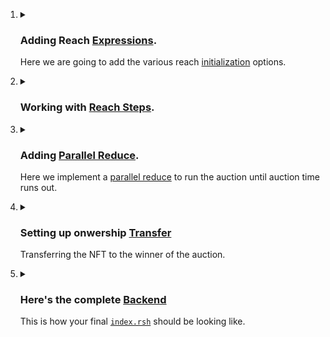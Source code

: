 <ol>
<li>
<details>
<summary>
<h3>
        
Adding Reach [Expressions](https://docs.reach.sh/rsh/appinit/#ref-programs-appinit-exprs).
        
</h3>

Here we are going to add the various reach [initialization](https://docs.reach.sh/rsh/appinit/#init) options.
</summary>
<p>

<ol>
<li>

<details>
<summary>
<h4>

Creating a [Reach App](https://docs.reach.sh/rsh/module/#rsh_Reach.App)

</h4>
</summary>
<p>

**Reach.App** will contain all the code that we will need to create our contract.
> Let's add this into an `index.rsh` file.
```javascript
'reach 0.1';

export const main = Reach.App(() => {
    //setoptions
})

init();
```
***Let's go through the code to see what is happening.***
+ `reach 0.1;` indicates that this is a Reach program. You'll always have this at the top of every program.

+ `export const main` defines the main export from the program. When you compile, this is what the compiler will look at.

+  `init()` marks the deployment of the Reach program, which allows the program to start doing things.

</p>
</details>

</li>
<li>

<details>
<summary>
<h4>

Adding a [Participant](https://docs.reach.sh/model/#term_participant)
</h4>

A [Participant](https://docs.reach.sh/model/#term_participant) is a logical actor who takes part in a DApp and is associated with an account on the consensus network.

</summary>
<p>

A **Participant** is a class that represent an account connected to the contract as well as a user connected to the frontend.

```javascript
const Creator = Participant('Creator', {
        //Implement Creator interact interface here.
});
```
***In this instance :***

- We are creating a `Participant` class called `Creator`. 
- The `Creator` will be the deployer of the contract onto the blockchain.

</p>
</details>

</li>

<li>
<details>
<summary>
<h4>

Adding it all to [___index.rsh___](AddingAParticipant/index.rsh)
</h4>

Let's add what we have so far into [`index.rsh`](AddingAParticipant/index.rsh).
</summary>
<p>

```javascript
'reach 0.1';

export const main = Reach.App(() => {

    //++ Add Creator.
    const Creator = Participant('Creator', {
        //Implement Creator interact interface here.
    });

    init();
});
```
> Note that functions added onto the Participant can only be called by the backend.
</p>
</li>
<li>

<details>
<summary>
<h4>

Adding a `Participant` Interface.
</h4>

In the next step, we'll add the creator interface that will interact with
the frontend.

</summary>
<p>

- In order to implement the **Auction** the `Creator` will have to  provide the following :

    > + An NFT token to be auctioned.
    > + A starting price for the auction.
    > + A duration for the auction.

- Once the `Creator` provides this information, any `Bidder` can view the deployed contract on the blockchain.

***Let's add a function `getSale` in `index.rsh` that does just that.***

1. The `Creator` will be responsible for providing NFT data from the frontend. So let's add this function to the Creators interface and call it `getSale()`.
    ```javascript
    //++ Add getSale function.
    getSale: Fun([], Object({
        nftId: Token,
        minBid: UInt,
        lenInBlocks: UInt,
    })),
    ```
    Let's decipher the `getSale()` function :
    > - `Fun([], UInt)` is a Reach function that takes no arguments and returns a UInt.

    > - `Object({nftId: Token,minBid: UInt,lenInBlocks: UInt,})` is a Reach object that has the following properties :
    
    > - `nftId` is `Type` token.
    > - `minBid` is `Type` UInt.
    > - `lenInBlocks` is `Type` UInt.

- Therefore, the `getSale()` function will be called by the backend, and it will expect the frontend to return an `Object` with the following properties :
    - `nftId`.
    - `minBid`.
    - `lenInBlocks`.

2. Once the contract has been published onto the blockchain, we will need to notify the `Creator`'s frontend that the auction is ready to be deployed.

    ```javascript
    //++ Add auctionReady function.
    auctionReady: Fun([], Null)
    ```
3. We also need to allow the Creator to see each bid in the auction.

    - SeeBid sends a `Bidder`.`Address` and the latest bid `UInt` to the frontend.

    ```javascript
    //++ Add seeBid function.
    seeBid: Fun([Address, UInt], Null),
    ```

4. Finally, we will also allow the creator to see the outcome of the auction.

    ```javascript
    //++ Add showOutcome function.
    seeOutcome: Fun([], Object({
        winner: Address,
        bid: UInt,
    })),
    ```
    > `SeeOutcome` sends the winner `Address` and the bid `UInt` to the frontend.

Let's add these function into the `index.rsh` file.

[___index.rsh___](AddingAParticipantInterface/index.rsh)

> Add this to index.rsh.

```javascript
'reach 0.1';

export const main = Reach.App(() => {
    
    // Deployer of the contract.
    const Creator = Participant('Creator', {
        //++ Add getSale function.
        getSale: Fun([], Object({
            nftId: Token,
            minBid: UInt,
            lenInBlocks: UInt,
        })),
        //++ Add auctionReady function.
        auctionReady: Fun([], Null),

        //++ Add seeBid function.
        seeBid: Fun([Address, UInt], Null),

        //++ Add showOutcome function.
        showOutcome: Fun([Address, UInt], Null),
    });

    init();
});
```

</p>
</details>

</li>
<li>

<details>
<summary>
<h4>

Adding a `Bidder` Interface.
</h4>

The `Bidder` is an [API](https://docs.reach.sh/rsh/appinit/#rsh_API) that allows the frontend to interact with the backend.
</summary>
<p>

> This is how the function looks.

```javascript
//++ Add this function to the Bidder interface.

bid: Fun([UInt], Tuple(UInt,Address, UInt)),
```

Let's break down the `bid()` function :
- It takes in a `[UInt]` from the frontend, which is the bid amount.
- It returns a `Tuple(UInt,Address, UInt)` from the backend, which we will implement later.

</p>
</details>

</li>

<li>
<details>
<summary>
<h4>

Adding it all into [index.rsh](AddingAQBidderInterface/index.rsh)
</h4>

Adding the interfaces into the contract.
</summary>
<p>

[index.rsh](AddingAQBidderInterface/index.rsh)

```javascript
'reach 0.1';

export const main = Reach.App(() => {
    
    // Deployer of the contract.
    const Creator = Participant('Creator', {
        //getSale function.
        getSale: Fun([], Object({
            nftId: Token,
            minBid: UInt,
            lenInBlocks: UInt,
        })),
        //auctionReady function.
        auctionReady: Fun([], Null),

        //seeBid function.
        seeBid: Fun([Address, UInt], Null),

        //showOutcome function.
        showOutcome: Fun([Address, UInt], Null),
    });

    // Any subsequent bidder.
    const Bidder = API('Bidder', {
        //Bidder interface.
        bid: Fun([UInt], Tuple(UInt,Address, UInt)),
    });
    
    init();
});
```
</p>
</details>
</li>
</ol>

</p>
</details>
</li>
<li>
<details>
<summary>
<h3>

Working with [Reach Steps](https://docs.reach.sh/rsh/step/).
</h3>
</summary>
<p>
<ol>
<li>

<details>
<summary>
<h4>

[Local Step](https://docs.reach.sh/rsh/step/)
</h4>

A local step refers to an action taken by a single `Participant` outside the blockchain.

Each reach program is in a [local step](https://docs.reach.sh/rsh/local/) after `initialization`.
</summary>
<p>

Since we are building a nft-auction, we need a nft to be auctioned. 

As described in the beginning, we will need :

- Nft Id
- Nft price
- Auction duration

All this information will be provided by the `Creator` `Participant`. To make sure that the `Creator` is the only one who can provide this information, we will use a `Local Step` to do so.

`Reach` provides us with an [`only`](https://docs.reach.sh/rsh/step/#ref-programs-only-step) method that we can use to do so.

```javascript
Creator.only(() => {
    const {nftId, minBid, lenInBlocks} = declassify(interact.getSale());
});
```
Let's break it down:
- `Creator.only(() => {...})` is a `Local Step` that only allows the `Creator` to access the `getSale()` function we created above.

- `{nftId, minBid, lenInBlocks}` is the declassified `Object` that is returned from the `getSale()` function.

- The [declassify](https://docs.reach.sh/rsh/local/#declassify) function makes the return value known.

- The [interact](https://docs.reach.sh/rsh/local/#interact) function notifies the frontend and awaits for a response.

Now that we have the `nftId`, `minBid`, and `lenInBlocks`, we can publish this information onto the contract.

> Let's add this to [`index.rsh`](AddingARLocalStep/index.rsh).

```javascript
'reach 0.1';

export const main = Reach.App(() => {
    
    // Deployer of the contract.
    const Creator = Participant('Creator', {
        //getSale function.
        getSale: Fun([], Object({
            nftId: Token,
            minBid: UInt,
            lenInBlocks: UInt,
        })),
        //auctionReady function.
        auctionReady: Fun([], Null),

        //seeBid function.
        seeBid: Fun([Address, UInt], Null),

        //showOutcome function.
        showOutcome: Fun([Address, UInt], Null),
    });

    // Any subsequent bidder.
    const Bidder = API('Bidder', {
        //Bidder interface.
        bid: Fun([UInt], Tuple(UInt,Address, UInt)),
    });
    
    init();

    //++ Add declassify function.
    Creator.only(() => {
        const {nftId, minBid, lenInBlocks} = declassify(interact.getSale());
    });
});
```
</p>
</details>

</li>
<li>

<details>
<summary>
<h4>

[Consensus Step](https://docs.reach.sh/rsh/consensus/)
</h4>

A consensus steps occurs on the blockchain network for all participants to see.
</summary>
<p>

After the `init()` reach is always in a `local step`. In order to achieve 
consensus, we need to call [consensus functions](https://docs.reach.sh/rsh/step/#publish---pay---when--and--timeout) :

- [Publish](https://docs.reach.sh/rsh/step/#publish---pay---when--and--timeout) can be used to deploy information to the contract and will push the contract into a consensus state.
- [Pay](https://docs.reach.sh/rsh/step/#publish---pay---when--and--timeout), which is paying fees to the contract will also push the contract into a consensus state.

Since we now know the `nftId`, `minBid`, and `lenInBlocks`, we can publish this information onto the contract.

```javascript
Creator.publish(nftId, minBid, lenInBlocks);
```

In order to get back into a local step and allow the Creator to send the nft into the contract, we will use [`commit`](https://docs.reach.sh/rsh/consensus/#rsh_commit) which pushes the reach into a local step.

We will also specify the number of tokens to send to the contract. We will set the amount to one since it is a unique nft, then pay it to the contract.

```javascript
const amt = 1;

commit();

Creator.pay([[amt, nftId]]);

Creator.interact.auctionReady();
```
Then finally, we will `interact` with the frontend to notify the `Creator` that the auction is ready.

> This is how [`index.rsh`](AddingATConsensusStep/index.rsh) looks like.

```javascript
'reach 0.1';

export const main = Reach.App(() => {
    
    // Deployer of the contract.
    const Creator = Participant('Creator', {
        //getSale function.
        getSale: Fun([], Object({
            nftId: Token,
            minBid: UInt,
            lenInBlocks: UInt,
        })),
        //auctionReady function.
        auctionReady: Fun([], Null),

        //seeBid function.
        seeBid: Fun([Address, UInt], Null),

        //showOutcome function.
        showOutcome: Fun([Address, UInt], Null),
    });

    // Any subsequent bidder.
    const Bidder = API('Bidder', {
        //Bidder interface.
        bid: Fun([UInt], Tuple(UInt,Address, UInt)),
    });
    
    init();

    //declassify function.
    Creator.only(() => {
        const {nftId, minBid, lenInBlocks} = declassify(interact.getSale());
    });

    //++ Add publish contract.
    Creator.publish(nftId, minBid, lenInBlocks);

    //++ Add nft amount.
    const amt = 1;

    //++ Add step into local-step.
    commit();

    //++ Add send nft to contract.
    Creator.pay([[amt, nftId]]);

    //++ Add notify frontend that contract is ready.
    Creator.interact.auctionReady();
});
```

</p>
</details>

</li>
<li>
<details>
<summary>
<h4>

Using Reach [Checks](https://docs.reach.sh/rsh/compute/#rsh_assert)

</h4>

Here we will `assert` that the contract balance and consensus time has changed.
</summary>
<p>

Reach provides various checks that we can use to check the current state of the contract.

We can use reach [assert](https://docs.reach.sh/rsh/compute/#rsh_assert) to check wether the `amt` we paid above has been reflected.

```javascript
assert(balance(nftId) == amt, "balance of NFT is wrong");
```
- Here we are using a [balance](https://docs.reach.sh/rsh/compute/#rsh_balance) primitive to check the balance of the nft. if we call `balance()` without a passing a parameter, we will get the balance of the contract.

Also, we will check the [last consensus time](https://docs.reach.sh/rsh/compute/#rsh_lastConsensusTime). Last consensus time checks the last time the contract was in consensus : The last time the contract used a `publish` or `pay` step.

```javascript
const lastConsensus = lastConsensusTime();
```
- This is how we use the [last consensus time](https://docs.reach.sh/rsh/compute/#rsh_lastConsensusTime) primitive to check the last consensus time.

We can also set the length of the auction by taking the last consensus time and adding lenInBlocks to it.

```javascript
const end = lastConsensus + lenInBlocks;
```

</p>
</details>
</li>

<li>
<details>
<summary>
<h4>

Adding it all into [`index.rsh`](AddingReachChecks/index.rsh)
</h4>

This is how your [`index.rsh`](AddingReachChecks/index.rsh) should look like.
</summary>
<p>

```javascript
'reach 0.1';

export const main = Reach.App(() => {
    
    // Deployer of the contract.
    const Creator = Participant('Creator', {
        //getSale function.
        getSale: Fun([], Object({
            nftId: Token,
            minBid: UInt,
            lenInBlocks: UInt,
        })),
        //auctionReady function.
        auctionReady: Fun([], Null),

        //seeBid function.
        seeBid: Fun([Address, UInt], Null),

        //showOutcome function.
        showOutcome: Fun([Address, UInt], Null),
    });

    // Any subsequent bidder.
    const Bidder = API('Bidder', {
        //Bidder interface.
        bid: Fun([UInt], Tuple(UInt,Address, UInt)),
    });
    
    init();

    //declassify function.
    Creator.only(() => {
        const {nftId, minBid, lenInBlocks} = declassify(interact.getSale());
    });

    //publish contract.
    Creator.publish(nftId, minBid, lenInBlocks);

    //nft amount.
    const amt = 1;

    //step into local-step.
    commit();

    //send nft to contract.
    Creator.pay([[amt, nftId]]);

    //notify frontend that contract is ready.
    Creator.interact.auctionReady();

    //++ Add assertion to check nft balance
    assert(balance(nftId) == amt, "balance of NFT is wrong");

    //++ Add checkpoint to set last publish time.
    const lastConsensus = lastConsensusTime();

    //++ Add blocktime to set auction duration.
    const end = lastConsensus + lenInBlocks;
});
```
</p>
</details>
</li>
</ol>
</p>
</details>
</li>
<li>
<details>
<summary>
<h3>

Adding [Parallel Reduce](https://docs.reach.sh/rsh/consensus/#parallelreduce).

</h3>

Here we implement a [parallel reduce](https://docs.reach.sh/rsh/consensus/#parallelreduce) to run the auction until auction time runs out.
</summary>
<p>

1. All `Bidder`s will be competing against each other to make the highest bid while simultaneously racing against the auction time. 

2. We will use a `while` loop that keeps the auction active as long as the auction time is not over.

3. Every time a bidder bids higher than the previous bid price, the previous bidder will be reimbursed.

4. At the end, the parallel reduce will force a single result.

Let's see how this will look.

<p>
<ol>
<li>
<details>
<summary>
<h4>

Adding parallel reduce.
</h4>

We first create a list that will be used in the parallel reduce.
</summary>

```javascript
const [highestBidder, lastPrice, isFirstBid] = [0, 0, 0];
```
- Every round of the loop, we will be checking and setting the highest bid, the highest bidder address and whether it is the first bid.

> Since the `Creator` will be the first bidder, we will set the `highestBidder` to the `Creator` address. Set the `lastPrice` to the `minBid` and `isFirstBid` to `true`.

```javascript
const [highestBidder, lastPrice, isFirstBid] = [Creator, minBid, true];
```

> Now let's plug this into the `parallelReduce` function.

```javascript
const [highestBidder, lastPrice, isFirstBid] = parallelReduce([Creator, minBid, true])
```
</details>
</li>
<li>
<details>
<summary>
<h4>

Adding an [Invariant](https://docs.reach.sh/rsh/consensus/#rsh_parallelReduce.invariant)
</h4>
</summary>

A while loop can execute a block of code as long as a specified condition is true. Thus, the invariant value should be a `true` value that is set at the start of a loop and changes only when the auction is done.

```javascript
const [highestBidder, lastPrice, isFirstBid] = parallelReduce([Creator, minBid, true])
    .invariant(balance(nftId) == amt && balance() == (isFirstBid ? 0 : lastPrice))
```
- Here, the invariant is true as long as the balance of the NFT is equal to one, thus the contract still holds the nft.

- It also checks whether it is the first bid or not. If so then the contract balance is 0, otherwise the contract balance is equal to the last bid price.

</details>
</li>

<li>
<details>
<summary>
<h4>

Using a [while](https://docs.reach.sh/rsh/consensus/#while) loop.
</h4>

A while loop will run until the last consensus time is less than the end time.
</summary>

```javascript
const [highestBidder, lastPrice, isFirstBid] = parallelReduce([Creator, minBid, true])
    .invariant(balance(nftId) == amt && balance() == (isFirstBid ? 0 : lastPrice))
    .while(lastConsensusTime() < end)
```

While the loop is `true`, let's accept bids. Parallel reduce uses `components` to allow `participants` and `api`'s to individually access functions.

</details>
</li>
    
<li>
<details>
<summary>
<h4>

Using an [`API`](https://docs.reach.sh/rsh/consensus/#p_27)
</h4>

Here, we use [`.api()`](https://docs.reach.sh/rsh/consensus/#p_27) to allow bidders to place bids.
</summary>


- An `API_EXPR` is used to access the `Bidder` API `bid` function.

```javascript
.api(Bidder.bid ....
```
- An [`ASSUME_EXPR`] evaluates a claim that resolves to true.

```javascript
.api(Bidder.bid,
((bid) => { assume(bid > lastPrice, "bid is too low"); }),
```

> Here we are testing whether the bid is higher than the last price.

- `PAY_EXPR` is used to pay the wager to the contract.

```javascript
.api(Bidder.bid,
((bid) => { assume(bid > lastPrice, "bid is too low"); })
((bid) => bid),
```

- `CONSENSUS_EXPR` is used to update the consensus state of the contract to notify the bidder of the bid.

```javascript
.api(Bidder.bid,
    ((bid) => { assume(bid > lastPrice, "bid is too low"); }),
    ((bid) => bid),
    ((bid, notify) => {
        require(bid > lastPrice, "bid is too low");
        notify([bid,highestBidder, lastPrice]);
        if ( ! isFirstBid ) {
            transfer(lastPrice).to(highestBidder);
        }
        Creator.interact.seeBid(this, bid);
        return [this, bid, false];
    })
)
```

- Here we are using [require](https://docs.reach.sh/rsh/consensus/#rsh_require) to ensure that the bid is higher than the last placed bid.

- We will `notify` the bidder frontend of the `bid` placed, the `highestBidder` and the `lastPrice`.

- We are checking if `isFirstBid` is `false`. If it is, we will reimburse the `lastPrice` back to the last bidder.

- We are also interaction with the `Creator` frontend to notify it of the bid.

- We finally return the `bidder`, the `bid` and setting `isFirstBid` to false.

</details>
</li>

<li>
<details>
<summary>
<h4>

Setting auction [timeout](https://docs.reach.sh/rsh/consensus/#rsh_parallelReduce.timeout).
</h4>

Reach `timeout` will be called once the auction time reaches. `timeout` takes a parameter `blocktime` and a function once the timeout is reached.
</summary>

```javascript

.timeout(absoluteTime(end), () => {
    Creator.publish()
    return [highestBidder, lastPrice, isFirstBid]; 
});
```

- [absoluteTime](https://docs.reach.sh/rsh/compute/#rsh_absoluteTime) gets the absolute time of the blockchain.

- Once the auction time ends, the `Creator` will `publish` the information onto the blockchain and returns the `highestBidder`, `lastPrice` and `isFirstBid`.

This is how the full parallel reduce looks.

</details>
</li>

<li>
<details>
<summary>
<h4> 
Putting the auction together.
</h4>
</summary>

```javascript
const [highestBidder, lastPrice, isFirstBid] = parallelReduce([Creator, minBid, true])
.invariant(balance(nftId) == amt && balance() == (isFirstBid ? 0 : lastPrice))
.while(lastConsensusTime() < end)
.api(Bidder.bid,
((bid) => { assume(bid > lastPrice, "bid is too low"); }),
((bid) => bid),
((bid, notify) => {
    require(bid > lastPrice, "bid is too low");
    notify([bid,highestBidder, lastPrice]);
    if ( ! isFirstBid ) {
        transfer(lastPrice).to(highestBidder);
    }
    Creator.interact.seeBid(this, bid);
    return [this, bid, false];
})
).timeout(absoluteTime(end), () => {
    Creator.publish()
    return [highestBidder, lastPrice, isFirstBid]; 
});
```

</details>
</li>

<li>
<details>
<summary>
<h4>

Adding it all into [`index.rsh`](AddingSParallelReduce/index.rsh).
</h4>

This is how your [`index.rsh`](AddingSParallelReduce/index.rsh) should be looking like.
</summary>
<p>

```javascript

'reach 0.1';

export const main = Reach.App(() => {
    
    // Deployer of the contract.
    const Creator = Participant('Creator', {
        //getSale function.
        getSale: Fun([], Object({
            nftId: Token,
            minBid: UInt,
            lenInBlocks: UInt,
        })),
        //auctionReady function.
        auctionReady: Fun([], Null),

        //seeBid function.
        seeBid: Fun([Address, UInt], Null),

        //showOutcome function.
        showOutcome: Fun([Address, UInt], Null),
    });

    // Any subsequent bidder.
    const Bidder = API('Bidder', {
        //Bidder interface.
        bid: Fun([UInt], Tuple(UInt,Address, UInt)),
    });
    
    init();

    //declassify function.
    Creator.only(() => {
        const {nftId, minBid, lenInBlocks} = declassify(interact.getSale());
    });

    //publish contract.
    Creator.publish(nftId, minBid, lenInBlocks);

    //nft amount.
    const amt = 1;

    //step into local-step.
    commit();

    //send nft to contract.
    Creator.pay([[amt, nftId]]);

    //notify frontend that contract is ready.
    Creator.interact.auctionReady();

    // assertion to check nft balance
    assert(balance(nftId) == amt, "balance of NFT is wrong");

    // checkpoint to set last publish time.
    const lastConsensus = lastConsensusTime();

    // blocktime to set auction duration.
    const end = lastConsensus + lenInBlocks;

    //++ Add parallel reduce
    const [highestBidder, lastPrice, isFirstBid] = parallelReduce([Creator, minBid, true])
    .invariant(balance(nftId) == amt && balance() == (isFirstBid ? 0 : lastPrice))
    .while(lastConsensusTime() < end)
    .api(Bidder.bid,
    ((bid) => { assume(bid > lastPrice, "bid is too low"); }),
    ((bid) => bid),
    ((bid, notify) => {
        require(bid > lastPrice, "bid is too low");
        notify([bid,highestBidder, lastPrice]);
        if ( ! isFirstBid ) {
            transfer(lastPrice).to(highestBidder);
        }
        Creator.interact.seeBid(this, bid);
        return [this, bid, false];
    })
    ).timeout(absoluteTime(end), () => {
        Creator.publish()
        return [highestBidder, lastPrice, isFirstBid]; 
    });
});

```
</p>
</details>
</ol>
</p>
</details>
</li>
<li>
<details>
<summary>
<h3>

Setting up onwership [Transfer](https://docs.reach.sh/rsh/consensus/#rsh_transfer)
</h3>

Transferring the NFT to the winner of the auction.
</summary>
<p>

[Transfer](https://docs.reach.sh/rsh/consensus/#transfer) is a consensus step that transfers ownership of contract tokens.

After the contract has determined the winner of the auction, we transfer the NFT to the winner.

```javascript
transfer(amt, nftId).to(highestBidder);
```

Then we transfer the highest bid, to the `Creator` of the nft.

```javascript
if ( ! isFirstBid ) { transfer(lastPrice).to(Creator); }
```
Finally, we notify the `Creator` frontend of the auction results.

```javascript
Creator.interact.showOutcome(highestBidder, lastPrice);
```
`commit` back to a local state and `exit` the contract.

```javascript
commit();

exit();
```

</p>
</details>
</li>

<li>
<details>
<summary>
<h3>

Here's the complete [Backend](AddingSParallelReduce/index.rsh)
</h3>

This is how your final [`index.rsh`](Full/index.rsh) should be looking like.
</summary>
<p>

```javascript
'reach 0.1';

export const main = Reach.App(() => {
    
    // Deployer of the contract.
    const Creator = Participant('Creator', {
        //getSale function.
        getSale: Fun([], Object({
            nftId: Token,
            minBid: UInt,
            lenInBlocks: UInt,
        })),
        //auctionReady function.
        auctionReady: Fun([], Null),

        //seeBid function.
        seeBid: Fun([Address, UInt], Null),

        //showOutcome function.
        showOutcome: Fun([Address, UInt], Null),
    });

    // Any subsequent bidder.
    const Bidder = API('Bidder', {
        //Bidder interface.
        bid: Fun([UInt], Tuple(UInt,Address, UInt)),
    });
    
    init();

    //declassify function.
    Creator.only(() => {
        const {nftId, minBid, lenInBlocks} = declassify(interact.getSale());
    });

    //publish contract.
    Creator.publish(nftId, minBid, lenInBlocks);

    //nft amount.
    const amt = 1;

    //step into local-step.
    commit();

    //send nft to contract.
    Creator.pay([[amt, nftId]]);

    //notify frontend that contract is ready.
    Creator.interact.auctionReady();

    // assertion to check nft balance
    assert(balance(nftId) == amt, "balance of NFT is wrong");

    // checkpoint to set last publish time.
    const lastConsensus = lastConsensusTime();

    // blocktime to set auction duration.
    const end = lastConsensus + lenInBlocks;

    // parallel reduce
    const [highestBidder, lastPrice, isFirstBid] = parallelReduce([Creator, minBid, true])
    .invariant(balance(nftId) == amt && balance() == (isFirstBid ? 0 : lastPrice))
    .while(lastConsensusTime() < end)
    .api(Bidder.bid,
    ((bid) => { assume(bid > lastPrice, "bid is too low"); }),
    ((bid) => bid),
    ((bid, notify) => {
        require(bid > lastPrice, "bid is too low");
        notify([bid,highestBidder, lastPrice]);
        if ( ! isFirstBid ) {
            transfer(lastPrice).to(highestBidder);
        }
        Creator.interact.seeBid(this, bid);
        return [this, bid, false];
    })
    ).timeout(absoluteTime(end), () => {
        Creator.publish()
        return [highestBidder, lastPrice, isFirstBid]; 
    });

    // Transfer
    if ( ! isFirstBid ) { transfer(lastPrice).to(Creator); }

    // creator show outcome.
    Creator.interact.showOutcome(highestBidder, lastPrice);

    // step to local-step.
    commit();

    // exit contract.
    exit();
});
```
</p>
</details>
</li>
</ol>